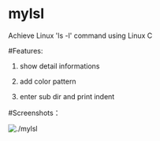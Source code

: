 # mylsl
Achieve Linux 'ls -l' command using Linux C

#Features:

1.  show detail informations 

2.  add color pattern

3.  enter sub dir and print indent

#Screenshots：

![./mylsl](https://upload-images.jianshu.io/upload_images/6927087-ff8d81112fc367e4.png?imageMogr2/auto-orient/strip%7CimageView2/2/w/1240)
